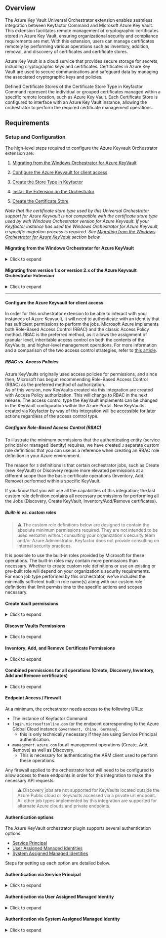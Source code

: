## Overview

The Azure Key Vault Universal Orchestrator extension enables seamless integration between Keyfactor Command and
Microsoft Azure Key Vault. This extension facilitates remote management of cryptographic certificates stored in Azure
Key Vault, ensuring organizational security and compliance requirements are met. With this extension, users can manage
certificates remotely by performing various operations such as inventory, addition, removal, and discovery of
certificates and certificate stores.

Azure Key Vault is a cloud service that provides secure storage for secrets, including cryptographic keys and
certificates. Certificates in Azure Key Vault are used to secure communications and safeguard data by managing the
associated cryptographic keys and policies.

Defined Certificate Stores of the Certificate Store Type in Keyfactor Command represent the individual or grouped
certificates managed within a specific remote location, such as Azure Key Vault. Each Certificate Store is configured to
interface with an Azure Key Vault instance, allowing the orchestrator to perform the required certificate management
operations.

## Requirements

### Setup and Configuration

The high-level steps required to configure the Azure Keyvault Orchestrator extension are:

1) [Migrating from the Windows Orchestrator for Azure KeyVault](#migrating-from-the-windows-orchestrator-for-azure-keyvault)

2) [Configure the Azure Keyvault for client access](#configure-the-azure-keyvault-for-client-access)

3) [Create the Store Type in Keyfactor](#creation-using-kfutil)

4) [Install the Extension on the Orchestrator](#installation)

5) [Create the Certificate Store](#store-creation)

_Note that the certificate store type used by this Universal Orchestrator support for Azure Keyvault is not compatible
with the certificate store type used by with Windows Orchestrator version for Azure Keyvault.
If your Keyfactor instance has used the Windows Orchestrator for Azure Keyvault, a specific migration process is
required.
See [Migrating from the Windows Orchestrator for Azure KeyVault](#migrating-from-the-windows-orchestrator-for-azure-keyvault)
section below._

#### Migrating from the Windows Orchestrator for Azure KeyVault

<details><summary>Click to expand</summary>
If you were previously using the Azure Keyvault extension for the **Windows** Orchestrator, it is necessary to remove the Store Type definition as well as any Certificate stores that use the previous store type.
This is because the store type parameters have changed to facilitate the Discovery and Create functionality.

If you have an existing AKV store type that was created for use with the Windows Orchestrator, you will need to follow
the steps in one of the below sections to transfer the capability to the Universal Orchestrator.

> :warning:
> Before removing the certificate stores, view their configuration details and copy the values.
> Copying the values in the store parameters will save time when re-creating the stores.

Follow the below steps to remove the AKV capability from **each** active Windows Orchestrator that supports it:

##### If the Windows Orchestrator should still manage other cert store types

_If the Windows Orchestrator is still used to manage some store types, we will remove only the Azure Keyvault
functionality._

1) On the Windows Orchestrator host machine, run the Keyfactor Agent Configuration Wizard
2) Proceed through the steps to "Select Features"
3) Expand "Cert Stores" and un-check "Azure Keyvault"
4) Click "Apply Configuration"

5) Open the Keyfactor Platform and navigate to **Orchestrators > Management**
6) Confirm that "AKV" no longer appears under "Capabilities"
7) Navigate to **Orchestrators > Management**, select the orchestrator and click "DISAPPROVE" to disapprove it and
   cancel pending jobs.
8) Navigate to **Locations > Certificate Stores**
9) Select any stores with the Category `Azure Keyvault` and click `DELETE` to remove them from Keyfactor.
10) Navigate to the Administrative menu (gear icon) and then **> Certificate Store Types**
11) Select `Azure Keyvault`, click `DELETE` and confirm.
12) Navigate to **Orchestrators > Management**, select the orchestrator and click "APPROVE" to re-approve it for use.

13) Repeat these steps for any other Windows Orchestrators that support the AKV store type.

##### If the Windows Orchestrator can be retired completely

_If the Windows Orchestrator is being completely replaced with the Universal Orchestrator, we can remove all associated
stores and jobs._

1) Navigate to **Orchestrators > Management** and select the Windows Orchestrator from the list.
2) With the orchestrator selected, click the "RESET" button at the top of the list
3) Make sure the orchestrator is still selected and click `DISAPPROVE`.
4) Click `OK` to confirm that you will remove all jobs and certificate stores associated with this orchestrator.
5) Navigate to the Administrative (gear icon in the top right) and then **Certificate Store Types**
6) Select `Azure Keyvault` click `DELETE` and confirm.
7) Repeat these steps for any other Windows Orchestrators that support the AKV store type (if they can also be retired).

Note: Any Azure Keyvault certificate stores removed can be re-added once the Universal Orchestrator is configured with
the AKV capability.

</details>

#### Migrating from version 1.x or version 2.x of the Azure Keyvault Orchestrator Extension

<details><summary>Click to expand</summary>
It is not necessary to re-create all the certificate stores when migrating from a previous version of this extension,
though it is important to note that Azure KeyVaults found during a Discovery job
will return with latest store path format: `{subscription id}:{resource group name}:{new vault name}`.

</details>

---

#### Configure the Azure Keyvault for client access

In order for this orchestrator extension to be able to interact with your instances of Azure Keyvault, it will need to
authenticate with an identity that has sufficient permissions to perform the jobs. Microsoft Azure implements both
Role-Based Access Control (RBAC) and the classic Access Policy method. RBAC is the preferred method, as it allows the
assignment of granular level, inheritable access control on both the contents of the KeyVaults, and higher-level
management operations. For more information and a comparison of the two access control strategies, refer
to [this article](learn.microsoft.com/en-us/azure/key-vault/general/rbac-access-policy).

##### RBAC vs. Access Policies

Azure KeyVaults originally used access policies for permissions, and since then, Microsoft has begun recommending
Role-Based Access Control (RBAC) as the preferred method of authorization.  
As of this version, new KeyVaults created via this integration are created with Access Policy authorization. This will
change to RBAC in the next release.
The access control type the KeyVault implements can be changed in the KeyVault configuration within the Azure Portal.
New KeyVaults created via Keyfactor by way of this integration will be accessible for later actions regardless of
the access control type.

##### Configure Role-Based Access Control (RBAC)

To illustrate the minimum permissions that the authenticating entity (service principal or managed identity)
requires,
we have created `3` separate custom role definitions that you can use as a reference when creating an RBAC role
definition
in your Azure environment.

The reason for `3` definitions is that certain orchestrator jobs, such as Create (new KeyVault) or Discovery require
more
elevated permissions at a different scope than the basic certificate operations (Inventory, Add, Remove) performed
within a specific KeyVault.

If you know that you will use all the capabilities of this integration; the last custom role definition contains
all necessary permissions for performing all the Jobs (Discovery, Create KeyVault, Inventory/Add/Remove
certificates).

##### Built-in vs. custom roles

> :warning: The custom role definitions below are designed to contain the absolute minimum permissions required. They
> are not intended to be used verbatim without consulting your organization's security team and/or Azure Administrator.
> Keyfactor does not provide consulting on internal security practices.

It is possible to use the built-in roles provided by Microsoft for these operations. The built-in roles may contain more
permissions than necessary.
Whether to create custom role definitions or use an existing or pre-built role will depend on your organization's
security requirements.  
For each job type performed by this orchestrator, we've included the minimally sufficient built-in role name(s) along
with our custom role definitions that limit permissions to the specific actions and scopes necessary.

#### Create Vault permissions

<details><summary>Click to expand</summary>

To allow for the ability to create new Azure KeyVaults from within command, here is a role that defines the
necessary permissions to do so. If you are never creating new Azure KeyVaults from within Command, then it is
unnecessary to provide the authenticating entity with these permissions.

> :warning: When creating a new KeyVault, we grant the creating entity the built-in "Key Vault Certificates Officer"
> role to be able to perform later actions on the contents of the
>
KeyVault. [click here](github.com/MicrosoftDocs/azure-docs/blob/main/articles/role-based-access-control/built-in-roles/security.md#key-vault-certificates-officer)
> to see the list of permissions included in the Key Vault Certificates Officer built-in role.

- built-in roles (both are required):
    - ["Key Vault Contributor"](https://learn.microsoft.com/en-us/azure/role-based-access-control/built-in-roles/security#key-vault-contributor)
    - ["Key Vault Access Administrator"](https://learn.microsoft.com/en-us/azure/role-based-access-control/built-in-roles/security#key-vault-data-access-administrator)

- lowest level scope required: a resource group that will contain the new KeyVault.

- condition:

```js
"((!(ActionMatches{'Microsoft.Authorization/roleAssignments/write'})) OR (@Request[Microsoft.Authorization/roleAssignments:RoleDefinitionId] ForAnyOfAnyValues:GuidEquals{a4417e6f-fecd-4de8-b567-7b0420556985})) AND ((!(ActionMatches{'Microsoft.Authorization/roleAssignments/delete'})) OR (@Resource[Microsoft.Authorization/roleAssignments:RoleDefinitionId] ForAnyOfAnyValues:GuidEquals{a4417e6f-fecd-4de8-b567-7b0420556985}))"
```

The above condition limits the ability to assign roles to a single role only (Key Vault Certificates Officer). This is
more restrictive than the condition on the built-in role
of [Key Vault Access Administrator](https://learn.microsoft.com/en-us/azure/role-based-access-control/built-in-roles/security#key-vault-data-access-administrator).

- custom role definition:

```json
{
    "properties": {
        "roleName": "KeyfactorVaultCreator",
        "description": "This role contains all of the necessary permissions to perform Inventory, Add and Remove operations on certificates on All KeyVaults within a Resource Group.  It also contains sufficient permissions to create a new KeyVault within the resource group.",
        "assignableScopes": [
          "/subscriptions/{subscriptionId1}", 
          "/subscriptions/{subscriptionId2}", 
          "/subscriptions/{subscriptionId}/resourcegroups/{resourceGroupName}",
          "/subscriptions/{subscriptionId2}/resourcegroups/{resourceGroupName2}",  
          "/providers/Microsoft.Management/managementGroups/{groupId1}"            
        ],
        "permissions": [
            {
                "actions": [
                    "Microsoft.KeyVault/vaults/*",
                    "Microsoft.Authorization/*/read",                                        
                    "Microsoft.KeyVault/register/action",                    
                    "Microsoft.KeyVault/checkNameAvailability/read",
                    "Microsoft.KeyVault/vaults/accessPolicies/*",
                    "Microsoft.Resources/deployments/*",
                    "Microsoft.KeyVault/locations/*/read",
                    "Microsoft.Resources/subscriptions/resourceGroups/read",
                    "Microsoft.Management/managementGroups/read",
                    "Microsoft.Resources/subscriptions/read",
                    "Microsoft.Authorization/roleAssignments/*",                     
                    "Microsoft.KeyVault/operations/read"                    
                ],
                "notActions": [],
                "dataActions": [],
                "notDataActions": [],
                "conditionVersion": "2.0",
                "condition": "((!(ActionMatches{'Microsoft.Authorization/roleAssignments/write'})) OR (@Request[Microsoft.Authorization/roleAssignments:RoleDefinitionId] ForAnyOfAnyValues:GuidEquals{a4417e6f-fecd-4de8-b567-7b0420556985})) AND ((!(ActionMatches{'Microsoft.Authorization/roleAssignments/delete'})) OR (@Resource[Microsoft.Authorization/roleAssignments:RoleDefinitionId] ForAnyOfAnyValues:GuidEquals{a4417e6f-fecd-4de8-b567-7b0420556985}))"
            }
        ]
    }
}
```

</details>

#### Discover Vaults Permissions

<details><summary>Click to expand</summary>

If you would like this integration to search across your subscriptions to discover instances of existing Azure
KeyVaults, this role definition contains the necessary permissions for this.
If you are working with a smaller number of KeyVaults and/or do not plan on using a Discovery job to retrieve all
KeyVaults across your subscriptions, the permissions defined in this role are not necessary.

- built-in
  role: ["Key Vault Reader"](github.com/MicrosoftDocs/azure-docs/blob/main/articles/role-based-access-control/built-in-roles/security.md#key-vault-reader)
- lowest level scope: a resource group
- custom role definition:

```json
{
    "properties": {
        "roleName": "KeyfactorVaultDiscovery",
        "description": "This role contains all of the necessary permissions to search for KeyVaults across a subscription",
        "assignableScopes": [
          "/subscriptions/{subscriptionId1}", 
          "/subscriptions/{subscriptionId2}", 
          "/subscriptions/{subscriptionId}/resourcegroups/{resourceGroupName}", 
          "/subscriptions/{subscriptionId2}/resourcegroups/{resourceGroupName2}",  
          "/providers/Microsoft.Management/managementGroups/{groupId1}"           
        ],
        "permissions": [
            {
              "actions": [
                "Microsoft.Authorization/*/read",
                "Microsoft.Resources/subscriptions/resourceGroups/read",
                "Microsoft.KeyVault/checkNameAvailability/read",
                "Microsoft.KeyVault/locations/*/read",
                "Microsoft.KeyVault/vaults/read",
                "Microsoft.KeyVault/operations/read"
               ],
               "notActions": [],
               "dataActions": [],
               "notDataActions": []  
             }
          ]
    }
}
```

</details>

#### Inventory, Add, and Remove Certificate Permissions

<details><summary>Click to expand</summary>

This set of permissions is the minimum required to support the basic operations of performing an Inventory and
Add/Removal of certificates.

- built-in
  role: ["Key Vault Certificates Officer"](github.com/MicrosoftDocs/azure-docs/blob/main/articles/role-based-access-control/built-in-roles/security.md#key-vault-certificates-officer)
- lowest level scope: an individual keyvault
- custom role definition:

```json
{
    "properties": {
        "roleName": "KeyfactorManageCerts",
        "description": "This role contains all of the necessary permissions to perform Inventory, Add and Remove operations on certificates on All KeyVaults within the scope.",
        "assignableScopes": [
          "/providers/Microsoft.Management/managementGroups/{groupId1}",
          "/subscriptions/{subscriptionId}", 
          "/subscriptions/{subscriptionId2}", 
          "/subscriptions/{subscriptionId}/resourcegroups/{resourceGroupName}", 
          "/subscriptions/{subscriptionId2}/resourcegroups/{resourceGroupName2}",                
          "/subscriptions/{subscriptionId}/resourceGroups/{resourceGroupName}/providers/Microsoft.KeyVault/vaults/{vaultName}",
          "/subscriptions/{subscriptionId2}/resourceGroups/{resourceGroupName2}/providers/Microsoft.KeyVault/vaults/{vaultName2}"
        ],
         "permissions": [
           {
             "actions": [
               "Microsoft.Authorization/*/read",
               "Microsoft.Resources/deployments/*",
               "Microsoft.Resources/subscriptions/resourceGroups/read",
               "Microsoft.KeyVault/checkNameAvailability/read",
               "Microsoft.KeyVault/locations/*/read",
               "Microsoft.KeyVault/vaults/*/read",
               "Microsoft.KeyVault/operations/read"               
             ],
             "notActions": [],
             "dataActions": [
               "Microsoft.KeyVault/vaults/certificates/*",
               "Microsoft.KeyVault/vaults/certificatecas/*",
               "Microsoft.KeyVault/vaults/keys/*",
               "Microsoft.KeyVault/vaults/secrets/readMetadata/action"
             ],
             "notDataActions": []
           }
    ]
  }
}
```

</details>

#### Combined permissions for all operations (Create, Discovery, Inventory, Add and Remove certificates)

<details><summary>Click to expand</summary>

This section defines a single custom role that contains the necessary permissions to perform all operations allowed by
this integration. The minimum scope allowable is an individual resource group. If this custom role is associated with
the authenticating identity, it will be able to discover existing KeyVaults, Create new ones, and perform inventory as
well as adding and removing certificates within the KeyVault.

- minimally sufficient built-in roles (all are required):
    - ["Key Vault Certificates Officer"](github.com/MicrosoftDocs/azure-docs/blob/main/articles/role-based-access-control/built-in-roles/security.md#key-vault-certificates-officer)
    - ["Key Vault Contributor"](learn.microsoft.com/en-us/azure/role-based-access-control/built-in-roles/security#key-vault-contributor)
    - ["Key Vault Access Administrator"](learn.microsoft.com/en-us/azure/role-based-access-control/built-in-roles/)
- lowest level scope: an individual resource group
- custom role definition:

```json
{
    "properties": {
        "roleName": "KeyfactorKeyVaultOperations",
        "description": "This role contains all of the necessary permissions to perform Discovery, Create, Inventory, Add and Remove operations on certificates on All KeyVaults within The scope.",
        "assignableScopes": [
          "/subscriptions/{subscriptionId1}", 
          "/subscriptions/{subscriptionId2}", 
          "/subscriptions/{subscriptionId}/resourcegroups/{resourceGroupName}",
          "/subscriptions/{subscriptionId2}/resourcegroups/{resourceGroupName2}",  
          "/providers/Microsoft.Management/managementGroups/{groupId1}"            
        ],
        "permissions": [
            {
                "actions": [
                    "Microsoft.KeyVault/vaults/*",
                    "Microsoft.Authorization/*/read",                                        
                    "Microsoft.KeyVault/register/action",                    
                    "Microsoft.KeyVault/checkNameAvailability/read",
                    "Microsoft.KeyVault/vaults/accessPolicies/*",
                    "Microsoft.Resources/deployments/*",
                    "Microsoft.Resources/subscriptions/resourceGroups/read",
                    "Microsoft.Management/managementGroups/read",
                    "Microsoft.Resources/subscriptions/read",
                    "Microsoft.Authorization/roleAssignments/*",                     
                    "Microsoft.KeyVault/operations/read",                                
                    "Microsoft.KeyVault/locations/*/read",
                    "Microsoft.KeyVault/vaults/*/read"
                ],
                "notActions": [],
                "dataActions": [
                   "Microsoft.KeyVault/vaults/certificates/*",
                   "Microsoft.KeyVault/vaults/certificatecas/*",
                   "Microsoft.KeyVault/vaults/keys/*",
                   "Microsoft.KeyVault/vaults/secrets/*"
             ],
                "notDataActions": [],
                "conditionVersion": "2.0",
                "condition": "((!(ActionMatches{'Microsoft.Authorization/roleAssignments/write'})) OR (@Request[Microsoft.Authorization/roleAssignments:RoleDefinitionId] ForAnyOfAnyValues:GuidEquals{a4417e6f-fecd-4de8-b567-7b0420556985})) AND ((!(ActionMatches{'Microsoft.Authorization/roleAssignments/delete'})) OR (@Resource[Microsoft.Authorization/roleAssignments:RoleDefinitionId] ForAnyOfAnyValues:GuidEquals{a4417e6f-fecd-4de8-b567-7b0420556985}))"
            }
        ]
    }
}
```

> :warning: You still may decide to split the capabilities into separate roles to apply each of them to the
> lowest level scope
> required. We have tried to provide you with an absolute minimum set of required permissions necessary to perform each
> operation. Refer to
> your organization's security policies and/or consult with your information security team to determine which
> role combinations would
> be most appropriate for your needs.

</details>

#### Endpoint Access / Firewall

At a minimum, the orchestrator needs access to the following URLs:

- The instance of Keyfactor Command
- `login.microsoftonline.com` (or the endpoint corresponding to the Azure Global Cloud instance `Government, China,
  Germany`).
    - this is only technically necessary if they are using Service Principal authentication.
- `management.azure.com` for all management operations (Create, Add, Remove) as well as Discovery.
    - This is necessary for authenticating the ARM client used to perform these operations.

Any firewall applied to the orchestrator host will need to be configured to allow access to these endpoints in order for
this integration to make the necessary API requests.

> :warning: Discovery jobs are not supported for KeyVaults located outside the Azure Public cloud or Keyvaults
> accessed via a private url endpoint.  
> All other job types implemented by this integration are supported for alternate Azure clouds and private endpoints.

#### Authentication options

The Azure KeyVault orchestrator plugin supports several authentication options:

- [Service Principal](#authentication-via-service-principal)
- [User Assigned Managed Identities](#authentication-via-user-assigned-managed-identity)
- [System Assigned Managed Identities](#authentication-via-system-assigned-managed-identity)

Steps for setting up each option are detailed below.

#### Authentication via Service Principal

<details><summary>Click to expand</summary>

For the Orchestrator to be able to interact with the instance of Azure Keyvault, we will need to create an entity in
Azure that will encapsulate the permissions we would like to grant it. In Azure, these intermediate entities are
referred to as app registrations, and they provision authority for external application access.
To learn more about application and service principals, refer
to [this article](https://docs.microsoft.com/en-us/azure/active-directory/develop/howto-create-service-principal-portal).

To provision access to the Keyvault instance using a service principal identity, we will:

1) [Create a Service Principal in Azure Active Directory](#create-a-service-principal)

2) [Assign it sufficient permissions for Keyvault operations](#assign-permissions)

3) [Generate an Access Token for Authenticating](#generate-an-access-token)

4) [Store the server credentials in Keyfactor](#store-the-server-credentials-in-keyfactor)

**To complete these steps, you must have the _Owner_ role for the Azure subscription, at least temporarily.**
This is required to create an App Registration in Azure Active Directory.

#### Create A Service Principal

**Note:** To manage key vaults in multiple Azure tenants using a single service principal, the supported
account types option selected should be:
`Accounts in any organizational directory (Any Azure AD directory - Multitenant)`. Also, the app registration must be
registered in a single tenant, but a service principal must be created in each tenant tied to the app registration. For
more info review
the [Microsoft documentation](https://learn.microsoft.com/en-us/azure/active-directory/fundamentals/service-accounts-principal#tenant-service-principal-relationships).

For detailed instructions on how to create a service principal in Azure, [see here](create_sp_azure.md).

Once we have our App registration created in Azure, record the following values

- _TenantId_
- _ApplicationId_
- _ClientSecret_

We will store these values securely in Keyfactor in later steps.

</details>

#### Authentication via User Assigned Managed Identity

<details><summary>Click to expand</summary>

If the orchestrator is running on an Azure Virtual
Machine, [Azure Managed identities](https://learn.microsoft.com/en-us/entra/identity/managed-identities-azure-resources/overview)
are supported. This allows an Azure administrator to assign a managed identity to the virtual machine to be used by this
orchestrator extension for authentication without the need to issue or manage client secrets.

The two types of managed identities available in Azure are _System_ assigned and _User_ assigned identities.

- System-assigned managed identities are bound to the specific resource and not reassignable. They are bound to the
  resource and share the same lifecycle.
- User-assigned managed identities exist as a standalone entity, independent of a resource, and can therefore be
  assigned to multiple Azure resources.

Read more about Azure Managed
Identities [here](https://learn.microsoft.com/en-us/azure/active-directory/managed-identities-azure-resources/overview).

Detailed steps for creating a managed identity and assigning permissions can be
found [here](https://learn.microsoft.com/en-us/azure/active-directory/managed-identities-azure-resources/how-manage-user-assigned-managed-identities?pivots=identity-mi-methods-azp).

Once the User Assigned managed identity has been created, you will need only to enter the Client ID into the Application
ID field on the certificate store definition (the Client Secret can be left blank).

</details>

#### Authentication via System Assigned Managed Identity

<details>
<summary>Click to expand</summary>

To use a _System_ assigned managed identity, there is no need to enter the server credentials. If no server
credentials are provided, the extension assumes authentication is via system-assigned managed identity.

</details>



